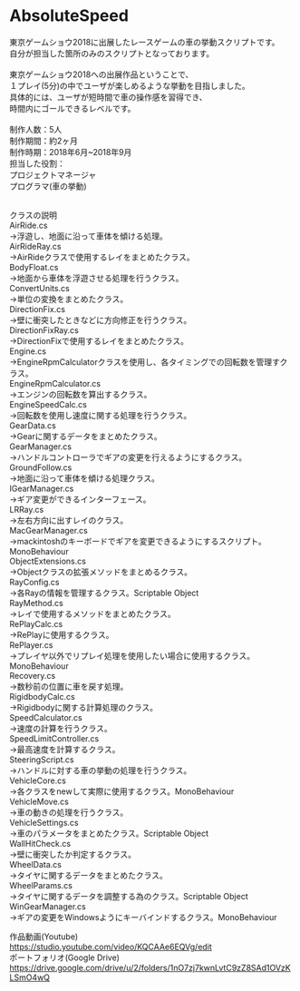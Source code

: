 # AbsoluteSpeed
東京ゲームショウ2018に出展したレースゲームの車の挙動スクリプトです。<br />
自分が担当した箇所のみのスクリプトとなっております。<br />
<br />
東京ゲームショウ2018への出展作品ということで、<br />
１プレイ(5分)の中でユーザが楽しめるような挙動を目指しました。<br />
具体的には、ユーザが短時間で車の操作感を習得でき、<br />
時間内にゴールできるレベルです。<br />
<br />
制作人数：5人<br />
制作期間：約2ヶ月<br />
制作時期：2018年6月~2018年9月<br />
担当した役割：<br />
プロジェクトマネージャ<br />
プログラマ(車の挙動)<br />
<br />

クラスの説明<br />
AirRide.cs<br />->浮遊し、地面に沿って車体を傾ける処理。<br />
AirRideRay.cs<br />->AirRideクラスで使用するレイをまとめたクラス。<br />
BodyFloat.cs<br />->地面から車体を浮遊させる処理を行うクラス。<br />
ConvertUnits.cs<br />->単位の変換をまとめたクラス。<br />
DirectionFix.cs<br />->壁に衝突したときなどに方向修正を行うクラス。<br />
DirectionFixRay.cs<br />->DirectionFixで使用するレイをまとめたクラス。<br />
Engine.cs<br />->EngineRpmCalculatorクラスを使用し、各タイミングでの回転数を管理すクラス。<br />
EngineRpmCalculator.cs<br />->エンジンの回転数を算出するクラス。<br />
EngineSpeedCalc.cs<br />->回転数を使用し速度に関する処理を行うクラス。<br />
GearData.cs<br />->Gearに関するデータをまとめたクラス。<br />
GearManager.cs<br />->ハンドルコントローラでギアの変更を行えるようにするクラス。<br />
GroundFollow.cs<br />->地面に沿って車体を傾ける処理クラス。<br />
IGearManager.cs<br />->ギア変更ができるインターフェース。<br />
LRRay.cs<br />->左右方向に出すレイのクラス。<br />
MacGearManager.cs<br />->mackintoshのキーボードでギアを変更できるようにするスクリプト。MonoBehaviour<br />
ObjectExtensions.cs<br />->Objectクラスの拡張メソッドをまとめるクラス。<br />
RayConfig.cs<br />->各Rayの情報を管理するクラス。Scriptable Object<br />
RayMethod.cs<br />->レイで使用するメソッドをまとめたクラス。<br />
RePlayCalc.cs<br />->RePlayに使用するクラス。<br />
RePlayer.cs<br />->プレイヤ以外でリプレイ処理を使用したい場合に使用するクラス。MonoBehaviour<br />
Recovery.cs<br />->数秒前の位置に車を戻す処理。<br />
RigidbodyCalc.cs<br />->Rigidbodyに関する計算処理のクラス。<br />
SpeedCalculator.cs<br />->速度の計算を行うクラス。<br />
SpeedLimitController.cs<br />->最高速度を計算するクラス。<br />
SteeringScript.cs<br />->ハンドルに対する車の挙動の処理を行うクラス。<br />
VehicleCore.cs<br />->各クラスをnewして実際に使用するクラス。MonoBehaviour<br />
VehicleMove.cs<br />->車の動きの処理を行うクラス。<br />
VehicleSettings.cs<br />->車のパラメータをまとめたクラス。Scriptable Object<br />
WallHitCheck.cs<br />->壁に衝突したか判定するクラス。<br />
WheelData.cs<br />->タイヤに関するデータをまとめたクラス。<br />
WheelParams.cs<br />->タイヤに関するデータを調整する為のクラス。Scriptable Object<br />
WinGearManager.cs<br />->ギアの変更をWindowsようにキーバインドするクラス。MonoBehaviour<br />

作品動画(Youtube)<br />
https://studio.youtube.com/video/KQCAAe6EQVg/edit
<br />
ポートフォリオ(Google Drive)<br />
https://drive.google.com/drive/u/2/folders/1nO7zj7kwnLvtC9zZ8SAd1OVzKLSmO4wQ
